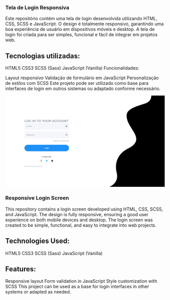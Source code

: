 <h3>Tela de Login Responsiva </h3>

Este repositório contém uma tela de login desenvolvida utilizando HTML, CSS, SCSS e JavaScript. O design é totalmente responsivo, garantindo uma boa experiência de usuário em dispositivos móveis e desktop. A tela de login foi criada para ser simples, funcional e fácil de integrar em projetos web.

<h2>Tecnologias utilizadas: </h2>

HTML5
CSS3
SCSS (Sass)
JavaScript (Vanilla)
Funcionalidades:

Layout responsivo
Validação de formulário em JavaScript
Personalização de estilos com SCSS
Este projeto pode ser utilizado como base para interfaces de login em outros sistemas ou adaptado conforme necessário.


<img src="Preview.png">


<h3>Responsive Login Screen</h3>
This repository contains a login screen developed using HTML, CSS, SCSS, and JavaScript. The design is fully responsive, ensuring a good user experience on both mobile devices and desktop. The login screen was created to be simple, functional, and easy to integrate into web projects.

<h2>Technologies Used:</h2>
HTML5
CSS3
SCSS (Sass)
JavaScript (Vanilla)

<h2>Features:</h2>
Responsive layout
Form validation in JavaScript
Style customization with SCSS
This project can be used as a base for login interfaces in other systems or adapted as needed.
